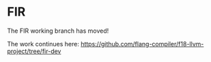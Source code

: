 <!--===- README.md

   Part of the LLVM Project, under the Apache License v2.0 with LLVM Exceptions.
   See https://llvm.org/LICENSE.txt for license information.
   SPDX-License-Identifier: Apache-2.0 WITH LLVM-exception

-->

# FIR

The FIR working branch has moved!

The work continues here: https://github.com/flang-compiler/f18-llvm-project/tree/fir-dev
